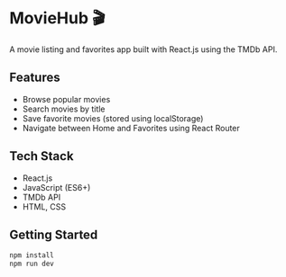 # MovieHub 🎬

A movie listing and favorites app built with React.js using the TMDb API.

## Features
- Browse popular movies
- Search movies by title
- Save favorite movies (stored using localStorage)
- Navigate between Home and Favorites using React Router

## Tech Stack
- React.js
- JavaScript (ES6+)
- TMDb API
- HTML, CSS

## Getting Started
```bash
npm install
npm run dev

